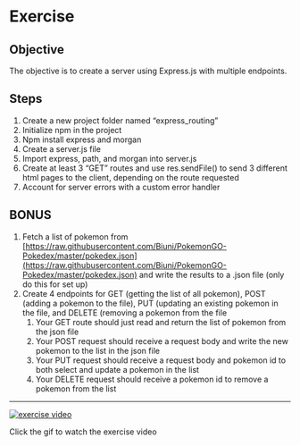 # Exercise

## Objective

The objective is to create a server using Express.js with multiple endpoints.

## Steps

1. Create a new project folder named “express_routing”
2. Initialize npm in the project
3. Npm install express and morgan
4. Create a server.js file
5. Import express, path, and morgan into server.js
6. Create at least 3 “GET” routes and use res.sendFile() to send 3 different html pages to the client, depending on the route requested
7. Account for server errors with a custom error handler

## BONUS

1. Fetch a list of pokemon from [https://raw.githubusercontent.com/Biuni/PokemonGO-Pokedex/master/pokedex.json](https://raw.githubusercontent.com/Biuni/PokemonGO-Pokedex/master/pokedex.json) and write the results to a .json file (only do this for set up)
2. Create 4 endpoints for GET (getting the list of all pokemon), POST (adding a pokemon to the file), PUT (updating an existing pokemon in the file, and DELETE (removing a pokemon from the file
   1. Your GET route should just read and return the list of pokemon from the json file
   2. Your POST request should receive a request body and write the new pokemon to the list in the json file
   3. Your PUT request should receive a request body and pokemon id to both select and update a pokemon in the list
   4. Your DELETE request should receive a pokemon id to remove a pokemon from the list

---

[![exercise video](/assets/images/lectures/ExpressRoutingExercise-high.gif)](https://vimeo.com/519248421)

Click the gif to watch the exercise video
